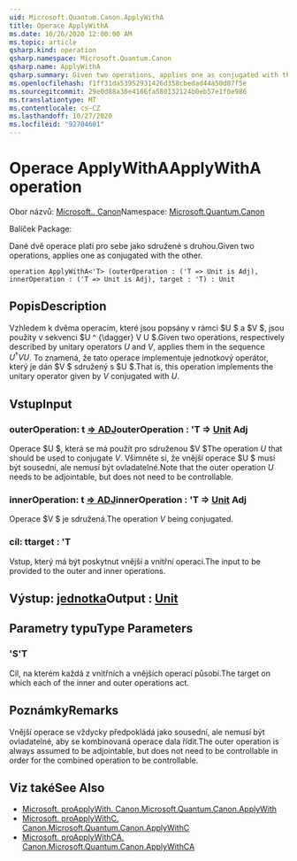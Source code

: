 ```yaml
---
uid: Microsoft.Quantum.Canon.ApplyWithA
title: Operace ApplyWithA
ms.date: 10/26/2020 12:00:00 AM
ms.topic: article
qsharp.kind: operation
qsharp.namespace: Microsoft.Quantum.Canon
qsharp.name: ApplyWithA
qsharp.summary: Given two operations, applies one as conjugated with the other.
ms.openlocfilehash: f1ff31da53952931426d358cbedad44a50d87f5e
ms.sourcegitcommit: 29e0d88a30e4166fa580132124b0eb57e1f0e986
ms.translationtype: MT
ms.contentlocale: cs-CZ
ms.lasthandoff: 10/27/2020
ms.locfileid: "92704601"
---
```

# <a name="applywitha-operation"></a><span data-ttu-id="5a865-102">Operace ApplyWithA</span><span class="sxs-lookup"><span data-stu-id="5a865-102">ApplyWithA operation</span></span>

<span data-ttu-id="5a865-103">Obor názvů: [Microsoft.. Canon](xref:Microsoft.Quantum.Canon)</span><span class="sxs-lookup"><span data-stu-id="5a865-103">Namespace: [Microsoft.Quantum.Canon](xref:Microsoft.Quantum.Canon)</span></span>

<span data-ttu-id="5a865-104">Balíček [](https://nuget.org/packages/)</span><span class="sxs-lookup"><span data-stu-id="5a865-104">Package: [](https://nuget.org/packages/)</span></span>


<span data-ttu-id="5a865-105">Dané dvě operace platí pro sebe jako sdružené s druhou.</span><span class="sxs-lookup"><span data-stu-id="5a865-105">Given two operations, applies one as conjugated with the other.</span></span>

```qsharp
operation ApplyWithA<'T> (outerOperation : ('T => Unit is Adj), innerOperation : ('T => Unit is Adj), target : 'T) : Unit
```


## <a name="description"></a><span data-ttu-id="5a865-106">Popis</span><span class="sxs-lookup"><span data-stu-id="5a865-106">Description</span></span>

<span data-ttu-id="5a865-107">Vzhledem k dvěma operacím, které jsou popsány v rámci $U $ a $V $, jsou použity v sekvenci $U ^ {\dagger} V U $.</span><span class="sxs-lookup"><span data-stu-id="5a865-107">Given two operations, respectively described by unitary operators $U$ and $V$, applies them in the sequence $U^{\dagger} V U$.</span></span> <span data-ttu-id="5a865-108">To znamená, že tato operace implementuje jednotkový operátor, který je dán $V $ sdružený s $U $.</span><span class="sxs-lookup"><span data-stu-id="5a865-108">That is, this operation implements the unitary operator given by $V$ conjugated with $U$.</span></span>

## <a name="input"></a><span data-ttu-id="5a865-109">Vstup</span><span class="sxs-lookup"><span data-stu-id="5a865-109">Input</span></span>

### <a name="outeroperation--t--unit-adj"></a><span data-ttu-id="5a865-110">outerOperation: t [=> ADJ](xref:microsoft.quantum.lang-ref.unit)</span><span class="sxs-lookup"><span data-stu-id="5a865-110">outerOperation : 'T => [Unit](xref:microsoft.quantum.lang-ref.unit) Adj</span></span>

<span data-ttu-id="5a865-111">Operace $U $, která se má použít pro sdruženou $V $</span><span class="sxs-lookup"><span data-stu-id="5a865-111">The operation $U$ that should be used to conjugate $V$.</span></span> <span data-ttu-id="5a865-112">Všimněte si, že vnější operace $U $ musí být sousední, ale nemusí být ovladatelné.</span><span class="sxs-lookup"><span data-stu-id="5a865-112">Note that the outer operation $U$ needs to be adjointable, but does not need to be controllable.</span></span>


### <a name="inneroperation--t--unit-adj"></a><span data-ttu-id="5a865-113">innerOperation: t [=> ADJ](xref:microsoft.quantum.lang-ref.unit)</span><span class="sxs-lookup"><span data-stu-id="5a865-113">innerOperation : 'T => [Unit](xref:microsoft.quantum.lang-ref.unit) Adj</span></span>

<span data-ttu-id="5a865-114">Operace $V $ je sdružená.</span><span class="sxs-lookup"><span data-stu-id="5a865-114">The operation $V$ being conjugated.</span></span>


### <a name="target--t"></a><span data-ttu-id="5a865-115">cíl: t</span><span class="sxs-lookup"><span data-stu-id="5a865-115">target : 'T</span></span>

<span data-ttu-id="5a865-116">Vstup, který má být poskytnut vnější a vnitřní operaci.</span><span class="sxs-lookup"><span data-stu-id="5a865-116">The input to be provided to the outer and inner operations.</span></span>



## <a name="output--unit"></a><span data-ttu-id="5a865-117">Výstup: [jednotka](xref:microsoft.quantum.lang-ref.unit)</span><span class="sxs-lookup"><span data-stu-id="5a865-117">Output : [Unit](xref:microsoft.quantum.lang-ref.unit)</span></span>



## <a name="type-parameters"></a><span data-ttu-id="5a865-118">Parametry typu</span><span class="sxs-lookup"><span data-stu-id="5a865-118">Type Parameters</span></span>

### <a name="t"></a><span data-ttu-id="5a865-119">'S</span><span class="sxs-lookup"><span data-stu-id="5a865-119">'T</span></span>

<span data-ttu-id="5a865-120">Cíl, na kterém každá z vnitřních a vnějších operací působí.</span><span class="sxs-lookup"><span data-stu-id="5a865-120">The target on which each of the inner and outer operations act.</span></span>

## <a name="remarks"></a><span data-ttu-id="5a865-121">Poznámky</span><span class="sxs-lookup"><span data-stu-id="5a865-121">Remarks</span></span>

<span data-ttu-id="5a865-122">Vnější operace se vždycky předpokládá jako sousední, ale nemusí být ovladatelné, aby se kombinovaná operace dala řídit.</span><span class="sxs-lookup"><span data-stu-id="5a865-122">The outer operation is always assumed to be adjointable, but does not need to be controllable in order for the combined operation to be controllable.</span></span>

## <a name="see-also"></a><span data-ttu-id="5a865-123">Viz také</span><span class="sxs-lookup"><span data-stu-id="5a865-123">See Also</span></span>

- [<span data-ttu-id="5a865-124">Microsoft. proApplyWith. Canon.</span><span class="sxs-lookup"><span data-stu-id="5a865-124">Microsoft.Quantum.Canon.ApplyWith</span></span>](xref:Microsoft.Quantum.Canon.ApplyWith)
- [<span data-ttu-id="5a865-125">Microsoft. proApplyWithC. Canon.</span><span class="sxs-lookup"><span data-stu-id="5a865-125">Microsoft.Quantum.Canon.ApplyWithC</span></span>](xref:Microsoft.Quantum.Canon.ApplyWithC)
- [<span data-ttu-id="5a865-126">Microsoft. proApplyWithCA. Canon.</span><span class="sxs-lookup"><span data-stu-id="5a865-126">Microsoft.Quantum.Canon.ApplyWithCA</span></span>](xref:Microsoft.Quantum.Canon.ApplyWithCA)